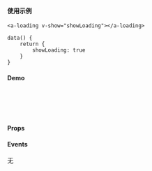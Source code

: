 <docs-header :active="headerActive"></docs-header>

<div class="docs-container">
	<docs-sidebar :active="sidebarActive"></docs-sidebar>
	<div class="docs-content">
	
#### 使用示例
	
	<a-loading v-show="showLoading"></a-loading>

	data() {
		return {
			showLoading: true
		}
	}

#### Demo

<div class="loading-container">
	<a-loading v-show="showLoading"></a-loading>
</div>


#### Props

<a-table :tableData="tableData" :tableHead="tableHead"></a-table>

#### Events

无


<script>
	import Head from '../../common/table.js'
	export default {
		data() {
			return {
				sidebarActive: '/#/docs/loading',
				headerActive: 'docs',
				showLoading: true,
				tableData: [
					{
						name: "show",
						description: "是否展示",
						type: "Boolean",
						necessary: "是",
						double: "否",
						default: "false"
					}
				],
				tableHead: Head.propHead
			}
		}
	}
</script>

<style lang="less">
	.loading-container {
		position: relative;
		width:100%;
		height: 60px;
	}
</style>

</div>
</div>